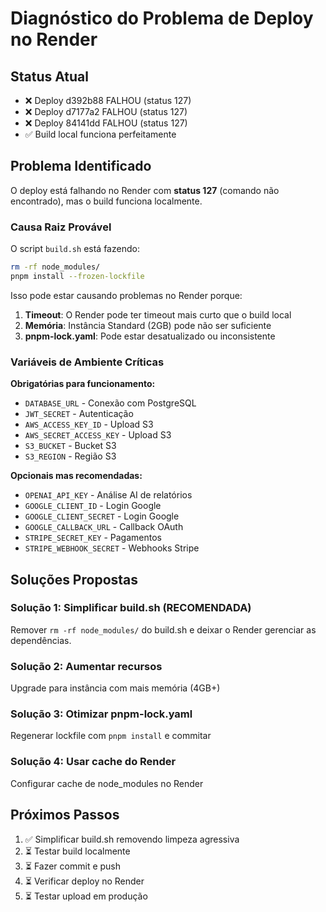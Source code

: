 # Diagnóstico do Problema de Deploy no Render

## Status Atual
- ❌ Deploy d392b88 FALHOU (status 127)
- ❌ Deploy d7177a2 FALHOU (status 127)  
- ❌ Deploy 84141dd FALHOU (status 127)
- ✅ Build local funciona perfeitamente

## Problema Identificado

O deploy está falhando no Render com **status 127** (comando não encontrado), mas o build funciona localmente.

### Causa Raiz Provável

O script `build.sh` está fazendo:
```bash
rm -rf node_modules/
pnpm install --frozen-lockfile
```

Isso pode estar causando problemas no Render porque:

1. **Timeout**: O Render pode ter timeout mais curto que o build local
2. **Memória**: Instância Standard (2GB) pode não ser suficiente
3. **pnpm-lock.yaml**: Pode estar desatualizado ou inconsistente

### Variáveis de Ambiente Críticas

**Obrigatórias para funcionamento:**
- `DATABASE_URL` - Conexão com PostgreSQL
- `JWT_SECRET` - Autenticação
- `AWS_ACCESS_KEY_ID` - Upload S3
- `AWS_SECRET_ACCESS_KEY` - Upload S3
- `S3_BUCKET` - Bucket S3
- `S3_REGION` - Região S3

**Opcionais mas recomendadas:**
- `OPENAI_API_KEY` - Análise AI de relatórios
- `GOOGLE_CLIENT_ID` - Login Google
- `GOOGLE_CLIENT_SECRET` - Login Google
- `GOOGLE_CALLBACK_URL` - Callback OAuth
- `STRIPE_SECRET_KEY` - Pagamentos
- `STRIPE_WEBHOOK_SECRET` - Webhooks Stripe

## Soluções Propostas

### Solução 1: Simplificar build.sh (RECOMENDADA)
Remover `rm -rf node_modules/` do build.sh e deixar o Render gerenciar as dependências.

### Solução 2: Aumentar recursos
Upgrade para instância com mais memória (4GB+)

### Solução 3: Otimizar pnpm-lock.yaml
Regenerar lockfile com `pnpm install` e commitar

### Solução 4: Usar cache do Render
Configurar cache de node_modules no Render

## Próximos Passos

1. ✅ Simplificar build.sh removendo limpeza agressiva
2. ⏳ Testar build localmente
3. ⏳ Fazer commit e push
4. ⏳ Verificar deploy no Render
5. ⏳ Testar upload em produção

